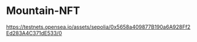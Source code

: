 # Mountain-NFT
https://testnets.opensea.io/assets/sepolia/0x5658a409877B190a6A928Ff2Ed283A4C371dE533/0